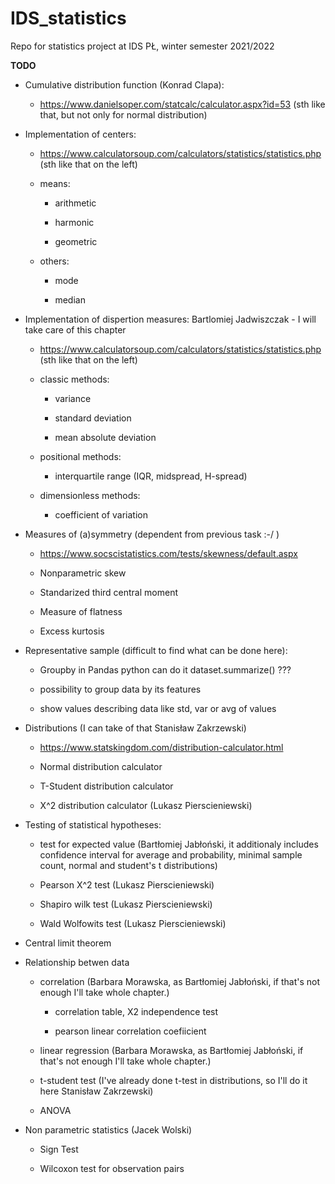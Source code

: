 # IDS_statistics
Repo for statistics project at IDS PŁ, winter semester 2021/2022

<b>TODO</b>

- Cumulative distribution function (Konrad Clapa):

    - https://www.danielsoper.com/statcalc/calculator.aspx?id=53 (sth like that, but not only for normal distribution)

- Implementation of centers:

    - https://www.calculatorsoup.com/calculators/statistics/statistics.php (sth like that on the left)

    - means:

        - arithmetic

        - harmonic

        - geometric

    - others:

        - mode

        - median



- Implementation of dispertion measures: Bartlomiej Jadwiszczak - I will take care of this chapter

    - https://www.calculatorsoup.com/calculators/statistics/statistics.php (sth like that on the left)

    - classic methods:

        - variance

        - standard deviation

        - mean absolute deviation

    - positional methods:

        - interquartile range (IQR, midspread, H-spread)

    - dimensionless methods:

        - coefficient of variation



- Measures of (a)symmetry (dependent from previous task :-/ )

    - https://www.socscistatistics.com/tests/skewness/default.aspx

    - Nonparametric skew

    - Standarized third central moment

    - Measure of flatness

    - Excess kurtosis



- Representative sample (difficult to find what can be done here):

    - Groupby in Pandas python can do it dataset.summarize() ???

    - possibility to group data by its features

    - show values describing data like std, var or avg of values



- Distributions (I can take of that Stanisław Zakrzewski)

    - https://www.statskingdom.com/distribution-calculator.html

    - Normal distribution calculator 

    - T-Student distribution calculator

    - X^2 distribution calculator (Lukasz Pierscieniewski)



- Testing of statistical hypotheses:

    - test for expected value (Bartłomiej Jabłoński, it additionaly includes confidence interval for average and probability, minimal sample count, normal and student's t distributions)

    - Pearson X^2 test (Lukasz Pierscieniewski)

    - Shapiro wilk test (Lukasz Pierscieniewski)

    - Wald Wolfowits test (Lukasz Pierscieniewski)

- Central limit theorem

- Relationship betwen data

    - correlation (Barbara Morawska, as Bartłomiej Jabłoński, if that's not enough I'll take whole chapter.)

        - correlation table, X2 independence test

        - pearson linear correlation coefiicient

    - linear regression (Barbara Morawska, as Bartłomiej Jabłoński, if that's not enough I'll take whole chapter.)

    - t-student test (I've already done t-test in distributions, so I'll do it here Stanisław Zakrzewski)

    - ANOVA



- Non parametric statistics (Jacek Wolski)

    - Sign Test

    - Wilcoxon test for observation pairs

